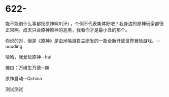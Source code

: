 # 622-
能不能别什么事都拐原神啊#(汗) ，个例不代表集体好吧？我身边的原神玩家都很正常啊。成天只会原神原神的尬黑，我看你才是最小丑的那个。

你说的对，但是《原神》是由米哈游自主研发的一款全新开放世界冒险游戏。--uuuding

哈哈，我爱玩原神--hui

佛曰：万缘生万德--陳

原神启动--Qchina

测试测试